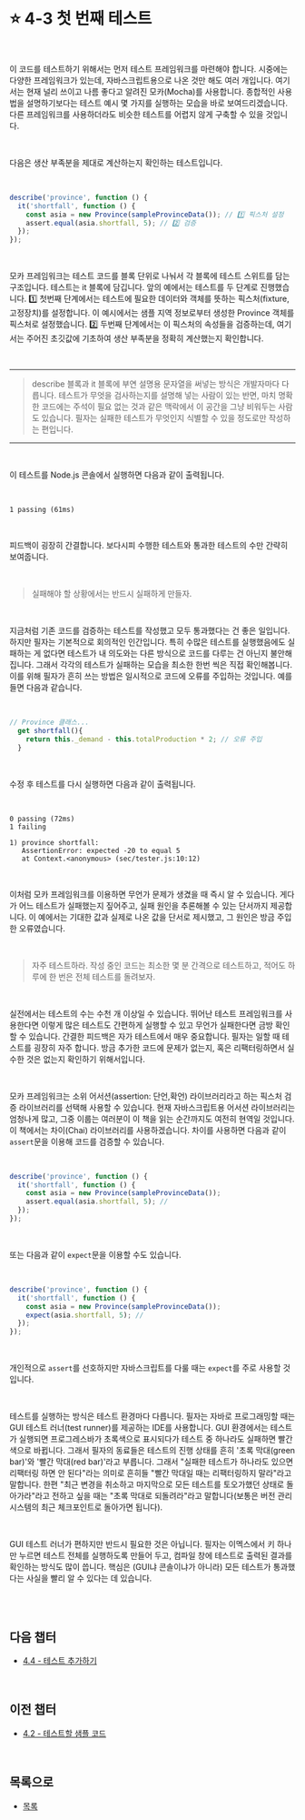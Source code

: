 # :star: 4-3 첫 번째 테스트

<br>

이 코드를 테스트하기 위해서는 먼저 테스트 프레임워크를 마련해야 합니다. 시중에는 다양한 프레임워크가 있는데, 자바스크립트용으로 나온 것만 해도 여러 개입니다. 여기서는 현재 널리 쓰이고 나름 좋다고 알려진 모카(Mocha)를 사용합니다. 종합적인 사용법을 설명하기보다는 테스트 예시 몇 가지를 실행하는 모습을 바로 보여드리겠습니다. 다른 프레임워크를 사용하더라도 비슷한 테스트를 어렵지 않게 구축할 수 있을 것입니다.

<br>

다음은 생산 부족분을 제대로 계산하는지 확인하는 테스트입니다.

<br>

```js
describe('province', function () {
  it('shortfall', function () {
    const asia = new Province(sampleProvinceData()); // 1️⃣ 픽스처 설정
    assert.equal(asia.shortfall, 5); // 2️⃣ 검증
  });
});
```

<br>

모카 프레임워크는 테스트 코드를 블록 단위로 나눠서 각 블록에 테스트 스위트를 담는 구조입니다. 테스트는 it 블록에 담깁니다. 앞의 예에서는 테스트를 두 단계로 진행했습니다. 1️⃣ 첫번째 단계에서는 테스트에 필요한 데이터와 객체를 뜻하는 픽스처(fixture, 고정장치)를 설정합니다. 이 예시에서는 샘플 지역 정보로부터 생성한 Province 객체를 픽스처로 설정했습니다. 2️⃣ 두번째 단계에서는 이 픽스처의 속성들을 검증하는데, 여기서는 주어진 초깃값에 기초하여 생산 부족분을 정확히 계산했는지 확인합니다.

<br>

---

> describe 블록과 it 블록에 부연 설명용 문자열을 써넣는 방식은 개발자마다 다릅니다. 테스트가 무엇을 검사하는지를 설명해 넣는 사람이 있는 반면, 마치 명확한 코드에는 주석이 필요 없는 것과 같은 맥락에서 이 공간을 그냥 비워두는 사람도 있습니다. 필자는 실패한 테스트가 무엇인지 식별할 수 있을 정도로만 작성하는 편입니다.

---

<br>

이 테스트를 Node.js 콘솔에서 실행하면 다음과 같이 출력됩니다.

<br>

```
1 passing (61ms)
```

<br>

피드백이 굉장히 간결합니다. 보다시피 수행한 테스트와 통과한 테스트의 수만 간략히 보여줍니다.

<br>

> 실패해야 할 상황에서는 반드시 실패하게 만들자.

<br>

지금처럼 기존 코드를 검증하는 테스트를 작성했고 모두 통과했다는 건 좋은 일입니다. 하지만 필자는 기본적으로 회의적인 인간입니다. 특히 수많은 테스트를 실행했음에도 실패하는 게 없다면 테스트가 내 의도와는 다른 방식으로 코드를 다루는 건 아닌지 불안해집니다. 그래서 각각의 테스트가 실패하는 모습을 최소한 한번 씩은 직접 확인해봅니다. 이를 위해 필자가 흔히 쓰는 방법은 일시적으로 코드에 오류를 주입하는 것입니다. 예를 들면 다음과 같습니다.

<br>

```js
// Province 클래스...
  get shortfall(){
    return this._demand - this.totalProduction * 2; // 오류 주입
  }
```

<br>

수정 후 테스트를 다시 실행하면 다음과 같이 출력됩니다.

<br>

```
0 passing (72ms)
1 failing

1) province shortfall:
   AssertionError: expected -20 to equal 5
   at Context.<anonymous> (sec/tester.js:10:12)
```

<br>

이처럼 모카 프레임워크를 이용하면 무언가 문제가 생겼을 때 즉시 알 수 있습니다. 게다가 어느 테스트가 실패했는지 짚어주고, 실패 원인을 추론해볼 수 있는 단서까지 제공합니다. 이 예에서는 기대한 값과 실제로 나온 값을 단서로 제시했고, 그 원인은 방금 주입한 오류였습니다.

<br>

> 자주 테스트하라. 작성 중인 코드는 최소한 몇 분 간격으로 테스트하고, 적어도 하루에 한 번은 전체 테스트를 돌려보자.

<br>

실전에서는 테스트의 수는 수천 개 이상일 수 있습니다. 뛰어난 테스트 프레임워크를 사용한다면 이렇게 많은 테스트도 간편하게 실행할 수 있고 무언가 실패한다면 금방 확인할 수 있습니다. 간결한 피드백은 자가 테스트에서 매우 중요합니다. 필자는 일할 때 테스트를 굉장히 자주 합니다. 방금 추가한 코드에 문제가 없는지, 혹은 리팩터링하면서 실수한 것은 없는지 확인하기 위해서입니다.

<br>

모카 프레임워크는 소위 어서션(assertion: 단언,확언) 라이브러리라고 하는 픽스처 검증 라이브러리를 선택해 사용할 수 있습니다. 현재 자바스크립트용 어서션 라이브러리는 엄청나게 많고, 그중 이룹는 여러분이 이 책을 읽는 순간까지도 여전히 현역일 것입니다. 이 책에서는 차이(Chai) 라이브러리를 사용하겠습니다. 차이를 사용하면 다음과 같이 `assert`문을 이용해 코드를 검증할 수 있습니다.

<br>

```js
describe('province', function () {
  it('shortfall', function () {
    const asia = new Province(sampleProvinceData());
    assert.equal(asia.shortfall, 5); //
  });
});
```

<br>

또는 다음과 같이 `expect`문을 이용할 수도 있습니다.

<br>

```js
describe('province', function () {
  it('shortfall', function () {
    const asia = new Province(sampleProvinceData());
    expect(asia.shortfall, 5); //
  });
});
```

<br>

개인적으로 `assert`를 선호하지만 자바스크립트를 다룰 때는 `expect`를 주로 사용할 것입니다.

<br>

테스트를 실행하는 방식은 테스트 환경마다 다릅니다. 필자는 자바로 프로그래밍할 때는 GUI 테스트 러너(test runner)를 제공하는 IDE를 사용합니다. GUI 환경에서는 테스트가 실행되면 프로그레스바가 초록색으로 표시되다가 테스트 중 하나라도 실패하면 빨간색으로 바뀝니다. 그래서 필자의 동료들은 테스트의 진행 상태를 흔히 '초록 막대(green bar)'와 '빨간 막대(red bar)'라고 부릅니다. 그래서 "실패한 테스트가 하나라도 있으면 리팩터링 하면 안 된다"라는 의미로 흔히들 "빨간 막대일 때는 리팩터링하지 말라"라고 말합니다. 한편 "최근 변경을 취소하고 마지막으로 모든 테스트를 토오가했던 상태로 돌아가라"라고 전하고 싶을 때는 "초록 막대로 되돌려라"라고 말합니다(보통은 버전 관리 시스템의 최근 체크포인트로 돌아가면 됩니다).

<br>

GUI 테스트 러너가 편하지만 반드시 필요한 것은 아닙니다. 필자는 이멕스에서 키 하나만 누르면 테스트 전체를 실행하도록 만들어 두고, 컴파일 창에 테스트로 출력된 결과를 확인하는 방식도 많이 씁니다. 핵심은 (GUI냐 콘솔이냐가 아니라) 모든 테스트가 통과했다는 사실을 빨리 알 수 있다는 데 있습니다.

<br>

<br>

## 다음 챕터

- [4.4 - 테스트 추가하기](https://github.com/Esoolgnah/Summary_of_Refactoring_2nd_Edition/blob/main/Notes/04_테스트_구축하기/04_04_테스트_추가하기.md)

<br>

## 이전 챕터

- [4.2 - 테스트할 샘플 코드](https://github.com/Esoolgnah/Summary_of_Refactoring_2nd_Edition/blob/main/Notes/04_테스트_구축하기/04_02_테스트할_샘플_코드.md)

<br>

## 목록으로

- [목록](https://github.com/Esoolgnah/Summary_of_Refactoring_2nd_Edition/blob/main/Notes/04_테스트_구축하기/04_00_테스트_구축하기.md)
